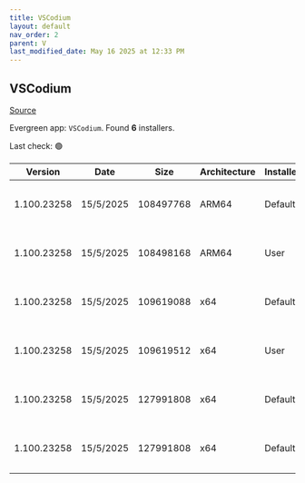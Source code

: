 ```yaml
---
title: VSCodium
layout: default
nav_order: 2
parent: V
last_modified_date: May 16 2025 at 12:33 PM
---
```


## VSCodium

[Source](https://vscodium.com)

Evergreen app: `VSCodium`. Found **6** installers.

Last check: 🟢

| Version     | Date      | Size      | Architecture | InstallerType | Type | URI                                                                                                                                                                                                                                  |
| ----------- | --------- | --------- | ------------ | ------------- | ---- | ------------------------------------------------------------------------------------------------------------------------------------------------------------------------------------------------------------------------------------ |
| 1.100.23258 | 15/5/2025 | 108497768 | ARM64        | Default       | exe  | [https://github.com/VSCodium/vscodium/releases/download/1.100.23258/VSCodiumSetup-arm64-1.100.23258.exe](https://github.com/VSCodium/vscodium/releases/download/1.100.23258/VSCodiumSetup-arm64-1.100.23258.exe)                     |
| 1.100.23258 | 15/5/2025 | 108498168 | ARM64        | User          | exe  | [https://github.com/VSCodium/vscodium/releases/download/1.100.23258/VSCodiumUserSetup-arm64-1.100.23258.exe](https://github.com/VSCodium/vscodium/releases/download/1.100.23258/VSCodiumUserSetup-arm64-1.100.23258.exe)             |
| 1.100.23258 | 15/5/2025 | 109619088 | x64          | Default       | exe  | [https://github.com/VSCodium/vscodium/releases/download/1.100.23258/VSCodiumSetup-x64-1.100.23258.exe](https://github.com/VSCodium/vscodium/releases/download/1.100.23258/VSCodiumSetup-x64-1.100.23258.exe)                         |
| 1.100.23258 | 15/5/2025 | 109619512 | x64          | User          | exe  | [https://github.com/VSCodium/vscodium/releases/download/1.100.23258/VSCodiumUserSetup-x64-1.100.23258.exe](https://github.com/VSCodium/vscodium/releases/download/1.100.23258/VSCodiumUserSetup-x64-1.100.23258.exe)                 |
| 1.100.23258 | 15/5/2025 | 127991808 | x64          | Default       | msi  | [https://github.com/VSCodium/vscodium/releases/download/1.100.23258/VSCodium-x64-1.100.23258.msi](https://github.com/VSCodium/vscodium/releases/download/1.100.23258/VSCodium-x64-1.100.23258.msi)                                   |
| 1.100.23258 | 15/5/2025 | 127991808 | x64          | Default       | msi  | [https://github.com/VSCodium/vscodium/releases/download/1.100.23258/VSCodium-x64-updates-disabled-1.100.23258.msi](https://github.com/VSCodium/vscodium/releases/download/1.100.23258/VSCodium-x64-updates-disabled-1.100.23258.msi) |
